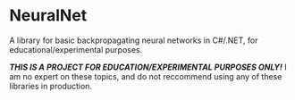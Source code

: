 # NeuralNet
A library for basic backpropagating neural networks in C#/.NET, for educational/experimental purposes.

***THIS IS A PROJECT FOR EDUCATION/EXPERIMENTAL PURPOSES ONLY!*** I am no expert on these topics, and do not reccommend using any of these libraries in production.
